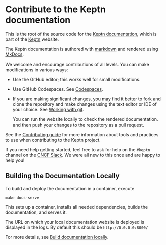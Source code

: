 # Contribute to the Keptn documentation

This is the root of the source code for
the [Keptn documentation](https://lifecycle.keptn.sh/docs/),
which is part of the
[Keptn](https://keptn.sh) website.

The Keptn documentation is authored with
[markdown](https://www.markdownguide.org/basic-syntax/)
and rendered using
[MkDocs](https://www.mkdocs.org/).

We welcome and encourage contributions of all levels.
You can make modifications in various ways:

- Use the GitHub editor;
  this works well for small modifications.
- Use GitHub Codespaces.
   See
  [Codespaces](./docs/contribute/general/codespace.md).
- If you are making significant changes,
  you may find it better to fork and clone the repository
  and make changes using the text editor or IDE of your choice.
  See [Working with git](docs/contribute/general/git/index.md).

  You can run the website locally
  to check the rendered documentation.
  and then push your changes to the repository as a pull request.

See the
[Contributing guide](./docs/contribute/index.md)
for more information about tools and practices to use
when contributing to the Keptn project.

If you need help getting started,
feel free to ask for help on the `#keptn` channel on the [CNCF Slack](https://cloud-native.slack.com).
We were all new to this once and are happy to help you!

## Building the Documentation Locally

To build and deploy the documentation in a container, execute

```shell
make docs-serve
```

This sets up a container, installs all needed dependencies,
builds the documentation, and serves it.

The URL on which your local documentation website is deployed
is displayed in the logs.
By default this should be `http://0.0.0.0:8000/`

For more details, see
[Build documentation locally](docs/contribute/docs/local-building.md).
